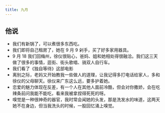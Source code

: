 ```yaml
---
title: 九月
---
```


## 他说

- 我们有新锅了，可以煮很多东西吃。
- 我们即将自己租房了，她在 9 月 9 剁手，买了好多家用器具。
- 9 月 18 我们回梅州，徐仪很贴心，爸妈、姐和她相处得很融洽。我们这三天做了很多的事情，逛街、街头歌唱、骑双人自行车。
- 我们看了《独自等待》这部电影
- 离别之际，老妈又开始教我一些做人的道理，让我记得多打电话给家人，多和徐仪的父母聊天。徐仪来广东这么远，要多护着她。
- 恋爱的魅力体现在反差，有一个人在其他人面前冷酷，但会对你撒娇，会在吃辣条前问我能不能吃，看来我被拿捏得死死的呀。
- 嗅觉是一种很神奇的器官，我时常会闻她的头发，那是洗发水的味道，这两天她不在身边，但当我洗头的时候，一股回忆涌上嗅觉。